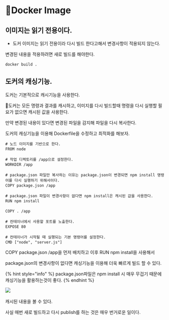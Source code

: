 # Docker Image

## 이미지는 읽기 전용이다.

* 도커 이미지는 읽기 전용이라 다시 빌드 한다고해서 변경사항이 적용되지 않는다.

변경된 내용을 적용하려면 새로 빌드를 해야한다.

```bash
docker build .
```



## 도커의 캐싱기능.

도커는 기본적으로 캐시기능을 사용한다.

도커는 모든 명령과 결과를 캐시하고, 이미지를 다시 빌드할때 명령을 다시 실행할 필요가 없으면 캐시된 값을 사용한다.

만약 변경된 내용이 있다면 변경된 파일을 감지해 파일을 다시 복사한다.



도커의 캐싱기능을 이용해 Dockerfile을 수정하고 최적화를 해보자.

```docker
# 노드 이미지를 기반으로 한다.
FROM node

# 작업 디렉토리를 /app으로 설정한다.
WORKDIR /app

# package.json 파일만 복사하는 이유는 package.json이 변경되면 npm install 명령어를 다시 실행하기 위해서이다.
COPY package.json /app

# package.json 파일이 변경사항이 없다면 npm install은 캐시된 값을 사용한다.
RUN npm install

COPY . /app

# 컨테이너에서 사용할 포트를 노출한다.
EXPOSE 80

# 컨테이너가 시작될 때 실행되는 기본 명령어를 설정한다.
CMD ["node", "server.js"]
```

COPY package.json /app을 먼저 배치하고 이후 RUN npm install을 사용해서

package.json의 변경사항이 없다면 캐싱기능을 이용해 더욱 빠르게 빌드 할 수 있다.

{% hint style="info" %}
package.json파일은 npm install 시 매우 무겁기 때문에 캐싱기능을 활용하는것이 좋다.
{% endhint %}

![](<.gitbook/assets/스크린샷 2024-01-24 시간 16.52.03.png>)

캐시된 내용을 볼 수 있다.







사실 매번 새로 빌드하고 다시 publish를 하는 것은 매우 번거로운 일이다.
